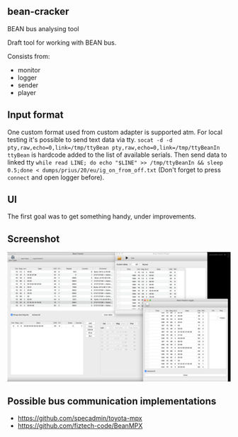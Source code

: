 ## bean-cracker
BEAN bus analysing tool

Draft tool for working with BEAN bus.

Consists from:
- monitor
- logger
- sender
- player

## Input format
One custom format used from custom adapter is supported atm. For local testing it's possible to send text data via tty.
`socat -d -d pty,raw,echo=0,link=/tmp/ttyBean pty,raw,echo=0,link=/tmp/ttyBeanIn`
`ttyBean` is hardcode added to the list of available serials.
Then send data to linked tty `while read LINE; do echo "$LINE" >> /tmp/ttyBeanIn && sleep 0.5;done < dumps/prius/20/eu/ig_on_from_off.txt`
(Don't forget to press `connect` and open logger before).

## UI
The first goal was to get something handy, under improvements.

## Screenshot
![bean-cracker](https://raw.githubusercontent.com/KostyaSha/bean-cracker/KostyaSha-patch-1/bean-cracker.png)

## Possible bus communication implementations
- https://github.com/specadmin/toyota-mpx
- https://github.com/fiztech-code/BeanMPX
